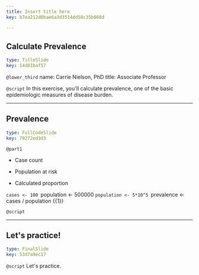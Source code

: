 ```yaml
---
title: Insert title here
key: b7ea212d0bae6a3d3514dd58c35b060d

---
```

## Calculate Prevalence

```yaml
type: TitleSlide
key: 14d81baf57
```





`@lower_third`
name: Carrie Nielson, PhD
title: Associate Professor

`@script`
In this exercise, you'll calculate prevalence, one of the basic epidemiologic measures of disease burden.



---
## Prevalence

```yaml
type: FullCodeSlide
key: 79272ed3d3
```

`@part1`
- Case count

- Population  at risk

- Calculated proportion


``cases <- 100
``population <- 500000
``population <- 5*10^5
``prevalence <- cases / population {{1}}





`@script`




---
## Let's practice!

```yaml
type: FinalSlide
key: 53d7a9ec17
```






`@script`
Let's practice.


